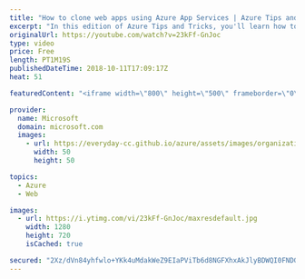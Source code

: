 ```yaml
---
title: "How to clone web apps using Azure App Services | Azure Tips and Tricks"
excerpt: "In this edition of Azure Tips and Tricks, you'll learn how to clone web apps using Azure App Services. If you have an existing application in Azure App Service that you want copied to another region, you can easily clone it by searching for \"clone\" instead of application instance.   For more tips and"
originalUrl: https://youtube.com/watch?v=23kFf-GnJoc
type: video
price: Free
length: PT1M19S
publishedDateTime: 2018-10-11T17:09:17Z
heat: 51

featuredContent: "<iframe width=\"800\" height=\"500\" frameborder=\"0\" src=\"https://www.youtube.com/embed/23kFf-GnJoc\" allow=\"accelerometer; autoplay; encrypted-media; gyroscope; picture-in-picture\" allowfullscreen></iframe>"

provider:
  name: Microsoft
  domain: microsoft.com
  images:
    - url: https://everyday-cc.github.io/azure/assets/images/organizations/microsoft.com-50x50.jpg
      width: 50
      height: 50

topics:
  - Azure
  - Web

images:
  - url: https://i.ytimg.com/vi/23kFf-GnJoc/maxresdefault.jpg
    width: 1280
    height: 720
    isCached: true

secured: "2Xz/dVn84yhfwlo+YKk4uMdakWeZ9EIaPViTb6d8NGFXhxAkJlyBDWQI0FNDG5/9BYOGQ56Tzmghujeddrh3vBpGUCTEjO2wg4FU31aDAEl4xPfO6Y43JUk531xzTs9KbkIcmF6VWvjy1UDqpjT+QU8En6s1FIjDPhFimC1J+7w6l5kOb3Tcri04hdgLFm9c85dOeGCTBTz4EoRxAQ9/V12PndIuELDB7Y/xW++1YUxQ94Q+KmigV4zF0uKg84bq0Zf0d2L06meogrvKHlLCQX3AT+KnOstzyEuZYs22Qw4+VkFBGac/SGAy89Uxn9UjnTywpRNBuCMLrkxOSuAQr9vrliTIuo/JiYvPUaZjQfx3ARezIs6CUWdIhGAPKSc5ihu0x9Tguv3Mop2fWmVjmFv2UUZN+iiZXW0abFRdZv0=;/o5ZPuwDWOMt0mE3m9SBfA=="
---
```



